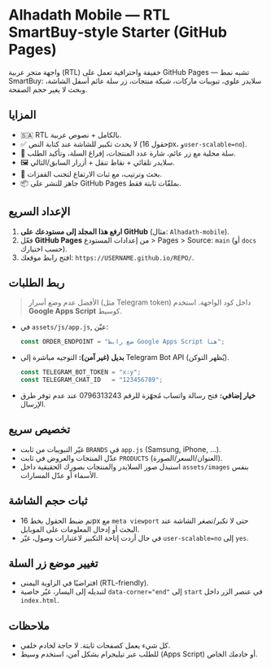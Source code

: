 # Alhadath Mobile — RTL SmartBuy‑style Starter (GitHub Pages)

واجهة متجر عربية (RTL) خفيفة واحترافية تعمل على GitHub Pages — تشبه نمط SmartBuy: سلايدر علوي، تبويبات ماركات، شبكة منتجات، زر سلة عائم أسفل الشاشة، وبحث لا يغير حجم الصفحة.

## المزايا
- 🇸🇦 RTL بالكامل + نصوص عربية.
- ✅ لا يحدث تكبير للشاشة عند كتابة النص (حقول 16px، و`user-scalable=no`).  
- 🛒 سلة محلية مع زر عائم، شارة عدد المنتجات، إفراغ السلة، وتأكيد الطلب.
- 🖼️ سلايدر تلقائي + نقاط تنقل + أزرار السابق/التالي.
- 🔎 بحث وترتيب، مع ثبات الارتفاع لتجنب القفزات.
- 📦 جاهز للنشر على GitHub Pages بملفّات ثابتة فقط.

## الإعداد السريع
1. **ارفع هذا المجلد إلى مستودعك على GitHub** (مثال: `Alhadath-mobile`).
2. فعّل **GitHub Pages** من إعدادات المستودع > Pages > Source: `main` (أو `docs` حسب اختيارك).
3. افتح رابط موقعك: `https://USERNAME.github.io/REPO/`.

## ربط الطلبات
> الأفضل عدم وضع أسرار (مثل Telegram token) داخل كود الواجهة. استخدم **Google Apps Script** كوسيط.

- في `assets/js/app.js`, عيّن:
  ```js
  const ORDER_ENDPOINT = "ضع رابط Google Apps Script هنا";
  ```

- **بديل (غير آمن):** التوجيه مباشرة إلى Telegram Bot API (يُظهر التوكن).  
  ```js
  const TELEGRAM_BOT_TOKEN = "x:y";
  const TELEGRAM_CHAT_ID   = "123456789";
  ```

- **خيار إضافي:** فتح رسالة واتساب مُجهّزة للرقم 0796313243 عند عدم توفر طرق الإرسال.

## تخصيص سريع
- غيّر التبويبات من ثابت `BRANDS` في `app.js` (Samsung, iPhone, ...).
- عدّل المنتجات والعروض في ثابت `PRODUCTS` (العنوان/السعر/الصورة).
- استبدل صور السلايدر والمنتجات بصورك الحقيقية داخل `assets/images` بنفس الأسماء أو عدّل المسارات.

## ثبات حجم الشاشة
- تم ضبط الحقول بخط 16px مع `meta viewport` حتى لا تكبر/تصغر الشاشة عند البحث أو إدخال المعلومات على الموبايل.
- في حال أردت إتاحة التكبير لاعتبارات وصول، غيّر `user-scalable=no` إلى `yes`.

## تغيير موضع زر السلة
- افتراضيًا في الزاوية اليمنى (RTL-friendly).
- لتبديله إلى اليسار، غيّر خاصية `data-corner="end"` إلى `start` في عنصر الزر داخل `index.html`.

## ملاحظات
- كل شيء يعمل كصفحات ثابتة. لا حاجة لخادم خلفي.
- للطلب عبر تيليجرام بشكل آمن، استخدم وسيط (Apps Script) أو خادمك الخاص.
